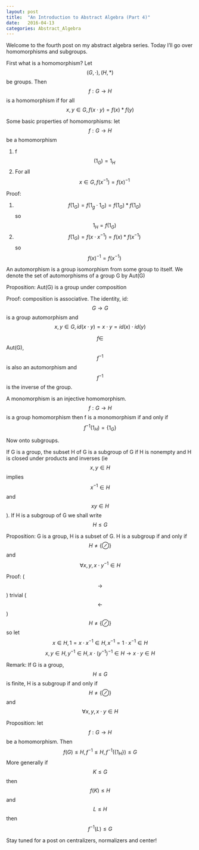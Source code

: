 ```yaml
---
layout: post
title:  "An Introduction to Abstract Algebra (Part 4)"
date:   2016-04-13
categories: Abstract_Algebra
---
```


Welcome to the fourth post on my abstract algebra series. Today I’ll go over homomorphisms and subgroups.

First what is a homomorphism? Let $$(G, \cdot), (H, *)$$ be groups. Then $$f:G\rightarrow H$$ is a homomorphism if for all $$x, y \in G, f(x\cdot y) = f(x)*f(y)$$

Some basic properties of homomorphisms:
let $$f: G \rightarrow H$$ be a homomorphism 

1. f$$(1_G) = 1_H$$
2. For all $$x \in G, f(x^{-1}) = f(x)^{-1}$$

Proof:

1. $$f(1_G) = f(1_g \cdot 1_G) = f(1_G)*f(1_G)$$ so $$1_H = f(1_G)$$
2. $$f(1_G) = f(x\cdot x^{-1}) = f(x) * f(x^{-1})$$ so $$f(x)^{-1} = f(x^{-1})$$ 

An automorphism is a group isomorphism from some group to itself. We denote the set of automorphisms of a group G by Aut(G)

Proposition: Aut(G) is a group under composition

Proof: composition is associative. The identity, id:$$G \rightarrow G$$ is a group automorphism and $$x, y \in G, id(x\cdot y) = x \cdot y = id(x)\cdot id(y)$$ 

$$f \in$$ Aut(G), $$f^{-1}$$ is also an automorphism and $$f^{-1}$$ is the inverse of the group. 

A monomorphism is an injective homomorphism. $$f: G\rightarrow H$$ is a group homomorphism then f is a monomorphism if and only if $$f^{-1}(1_H) = \{1_G\}$$ 

Now onto subgroups.

If G is a group, the subset H of G is a subgroup of G if H is nonempty and H is closed under products and inverses (ie $$x, y \in H$$ implies $$x^{-1} \in H$$ and $$xy \in H$$). If H is a subgroup of G we shall write $$H \leq G$$ 

Proposition: G is a group, H is a subset of G. H is a subgroup if and only if $$H \neq \{\oslash\}$$ and $$\forall x, y, x \cdot y^{-1} \in H$$ 

Proof: ($$\rightarrow$$) trivial
($$\leftarrow$$) $$H \neq \{\oslash\}$$ so let $$x \in H, 1 = x \cdot x^{-1} \in H, x^{-1} = 1 \cdot x^{-1} \in H$$ 
$$x, y \in H, y^{-1} \in H, x\cdot (y^{-1})^{-1} \in H \rightarrow x \cdot y \in H$$

Remark: If G is a group, $$H \leq G$$ is finite, H is a subgroup if and only if $$H \neq \{\oslash\}$$ and $$\forall x, y, x \cdot y \in H$$ 

Proposition: let $$f: G \rightarrow H$$ be a homomorphism. Then $$f(G) \leq H, f^{-1} \leq H, f^{-1}(\{1_H\}) \leq G$$ More generally if $$K \leq G$$ then $$f(K) \leq H$$ and $$L \leq H$$ then $$f^{-1}(L) \leq G$$ 

Stay tuned for a post on centralizers, normalizers and center!
